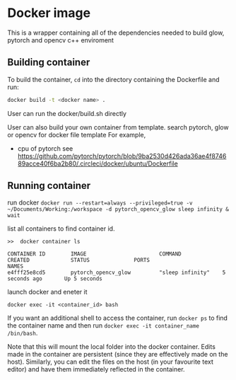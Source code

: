 # Docker image
This is a wrapper containing all of the dependencies needed to build glow, pytorch and opencv c++ enviroment

## Building container
To build the container, `cd` into the directory containing the Dockerfile and run:
```bash
docker build -t <docker name> .
```
User can run the docker/build.sh directly

User can also build your own container from template.
search pytorch, glow or opencv for docker file template
For example, 
* cpu of pytorch see https://github.com/pytorch/pytorch/blob/9ba2530d426ada36ae4f874689acce40f6ba2b80/.circleci/docker/ubuntu/Dockerfile


## Running container

run docker 
```docker run --restart=always --privileged=true -v ~/Documents/Working:/workspace -d pytorch_opencv_glow sleep infinity & wait```

list all containers to find container id.
```
>>  docker container ls

CONTAINER ID        IMAGE                       COMMAND             CREATED             STATUS              PORTS                              NAMES
e4fff25e8cd5        pytorch_opencv_glow         "sleep infinity"    5 seconds ago       Up 5 seconds
```

launch docker and eneter it

```docker exec -it <container_id> bash```


If you want an additional shell to access the container, run `docker ps` to find the container name and then run `docker exec -it container_name /bin/bash`.

Note that this will mount the local  folder into the docker container. Edits made in the container are persistent (since they are effectively made on the host). Similarly, you can edit the files on the host (in your favourite text editor) and have them immediately reflected in the container.


